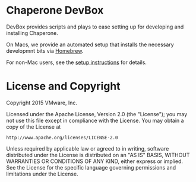 Chaperone DevBox
==================
DevBox  provides scripts and plays to ease setting up for developing
and installing Chaperone.

On Macs, we provide an automated setup that installs the necessary
developmnt bits via [Homebrew](https://brew.sh/).

For non-Mac users, see the [setup instructions](photon_setup/MANUAL-SETUP.md) for
details.

# License and Copyright

Copyright 2015 VMware, Inc.

Licensed under the Apache License, Version 2.0 (the "License");
you may not use this file except in compliance with the License.
You may obtain a copy of the License at

    http://www.apache.org/licenses/LICENSE-2.0

Unless required by applicable law or agreed to in writing, software
distributed under the License is distributed on an "AS IS" BASIS,
WITHOUT WARRANTIES OR CONDITIONS OF ANY KIND, either express or implied.
See the License for the specific language governing permissions and
limitations under the License.
